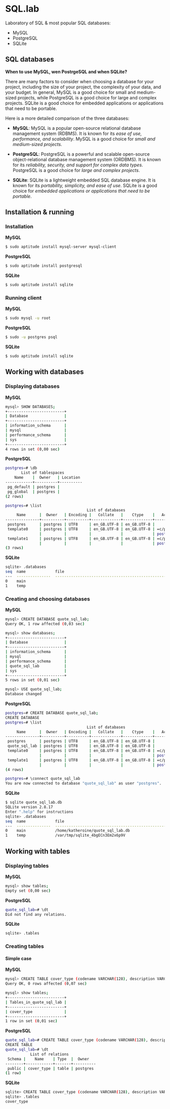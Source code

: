 # SQL.lab

Laboratory of SQL & most popular SQL databases:
* MySQL
* PostgreSQL
* SQLite

## SQL databases

**When to use MySQL, wen PostrgeSQL and when SQLite?**

There are many factors to consider when choosing a database for your project, including the size of your project, the complexity of your data, and your budget. In general, MySQL is a good choice for small and medium-sized projects, while PostgreSQL is a good choice for large and complex projects. SQLite is a good choice for embedded applications or applications that need to be portable.

Here is a more detailed comparison of the three databases:

* **MySQL**: MySQL is a popular open-source relational database management system (RDBMS). It is known for its *ease of use, performance, and scalability*. MySQL is a good choice for *small and medium-sized projects*.


* **PostgreSQL**: PostgreSQL is a powerful and scalable open-source object-relational database management system (ORDBMS). It is known for its *reliability, security, and support for complex data types*. PostgreSQL is a good choice for *large and complex projects*.


* **SQLite**: SQLite is a lightweight embedded SQL database engine. It is known for its *portability, simplicity, and ease of use*. SQLite is a good choice for *embedded applications or applications that need to be portable*.

## Installation & running

### Installation

**MySQL**

```bash
$ sudo aptitude install mysql-server mysql-client
```

**PostgreSQL**

```bash
$ sudo aptitude install postgresql
```

**SQLite**

```bash
$ sudo aptitude install sqlite
```

### Running client

**MySQL**

```bash
$ sudo mysql -u root
```

**PostgreSQL**

```bash
$ sudo -u postgres psql
```

**SQLite**

```bash
$ sudo aptitude install sqlite
```

## Working with databases

### Displaying databases

**MySQL**

```bash
mysql> SHOW DATABASES;
+-------------------------+
| Database                |
+-------------------------+
| information_schema      |
| mysql                   |
| performance_schema      |
| sys                     |
+-------------------------+
4 rows in set (0,00 sec)

```

**PostgreSQL**

```bash
postgres=# \db
       List of tablespaces
    Name    |  Owner   | Location
------------+----------+----------
 pg_default | postgres |
 pg_global  | postgres |
(2 rows)

postgres=# \list
                                    List of databases
     Name      |  Owner   | Encoding |   Collate   |    Ctype    |   Access privileges
---------------+----------+----------+-------------+-------------+-----------------------
 postgres      | postgres | UTF8     | en_GB.UTF-8 | en_GB.UTF-8 |
 template0     | postgres | UTF8     | en_GB.UTF-8 | en_GB.UTF-8 | =c/postgres          +
               |          |          |             |             | postgres=CTc/postgres
 template1     | postgres | UTF8     | en_GB.UTF-8 | en_GB.UTF-8 | =c/postgres          +
               |          |          |             |             | postgres=CTc/postgres
(3 rows)

```

**SQLite**

```bash
sqlite> .databases
seq  name             file
---  ---------------  ----------------------------------------------------------
0    main
1    temp
```

### Creating and choosing databases

**MySQL**

```bash
mysql> CREATE DATABASE quote_sql_lab;
Query OK, 1 row affected (0,03 sec)

mysql> show databases;
+-------------------------+
| Database                |
+-------------------------+
| information_schema      |
| mysql                   |
| performance_schema      |
| quote_sql_lab           |
| sys                     |
+-------------------------+
5 rows in set (0,01 sec)

mysql> USE quote_sql_lab;
Database changed
```

**PostgreSQL**

```bash
postgres=# CREATE DATABASE quote_sql_lab;
CREATE DATABASE
postgres=# \list
                                    List of databases
     Name      |  Owner   | Encoding |   Collate   |    Ctype    |   Access privileges
---------------+----------+----------+-------------+-------------+-----------------------
 postgres      | postgres | UTF8     | en_GB.UTF-8 | en_GB.UTF-8 |
 quote_sql_lab | postgres | UTF8     | en_GB.UTF-8 | en_GB.UTF-8 |
 template0     | postgres | UTF8     | en_GB.UTF-8 | en_GB.UTF-8 | =c/postgres          +
               |          |          |             |             | postgres=CTc/postgres
 template1     | postgres | UTF8     | en_GB.UTF-8 | en_GB.UTF-8 | =c/postgres          +
               |          |          |             |             | postgres=CTc/postgres
(4 rows)

postgres=# \connect quote_sql_lab
You are now connected to database "quote_sql_lab" as user "postgres".
```

**SQLite**

```bash
$ sqlite quote_sql_lab.db
SQLite version 2.8.17
Enter ".help" for instructions
sqlite> .databases
seq  name             file
---  ---------------  ----------------------------------------------------------
0    main             /home/katheroine/quote_sql_lab.db
1    temp             /var/tmp/sqlite_4bgECn3Em2x6p9V
```

## Working with tables

### Displaying tables

**MySQL**

```bash
mysql> show tables;
Empty set (0,00 sec)

```

**PostgreSQL**

```bash
quote_sql_lab=# \dt
Did not find any relations.

```

**SQLite**

```bash
sqlite> .tables
```

### Creating tables

#### Simple case

**MySQL**

```bash
mysql> CREATE TABLE cover_type (codename VARCHAR(128), description VARCHAR(256));
Query OK, 0 rows affected (0,07 sec)

mysql> show tables;
+-------------------------+
| Tables_in_quote_sql_lab |
+-------------------------+
| cover_type              |
+-------------------------+
1 row in set (0,01 sec)

```

**PostgreSQL**

```bash
quote_sql_lab=# CREATE TABLE cover_type (codename VARCHAR(128), description VARCHAR(256));
CREATE TABLE
quote_sql_lab=# \dt
           List of relations
 Schema |    Name    | Type  |  Owner
--------+------------+-------+----------
 public | cover_type | table | postgres
(1 row)

```

**SQLite**

```bash
sqlite> CREATE TABLE cover_type (codename VARCHAR(128), description VARCHAR(256));
sqlite> .tables
cover_type
```
